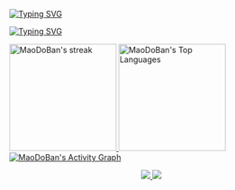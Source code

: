 [![Typing SVG](https://readme-typing-svg.demolab.com?font=Fira+Code&weight=700&size=42&duration=4000&pause=1500&color=D3423F&center=true&vCenter=true&width=846&lines=M%C3%A3o+do+Ban;Marcos+Kunz;Ban+Hand)](https://github.com/MaoDoBan)

[![Typing SVG](https://readme-typing-svg.demolab.com?font=Fira+Code&size=28&pause=1000&color=D3423F&center=true&vCenter=true&width=846&height=30&lines=Back-end+J%C3%BAnior+na+SASI;Full-stack+nas+horas+vagas;Comecei+no+C+em+2014;Sempre+curioso+para+aprender)](https://git.io/typing-svg)

<a href="https://github.com/DenverCoder1/github-readme-streak-stats">
  <img title="🔥 Get streak stats for your profile at git.io/streak-stats" alt="MaoDoBan's streak" src="https://streak-stats.demolab.com/?user=MaoDoBan&theme=monokai-metallian&hide_border=true&locale=pt_BR&sideLabels=D3423F&currStreakLabel=D3423F&background=282B30" height="190px" />
</a>
<a href="https://github.com/anuraghazra/github-readme-stats" style="max-height:190px;">
  <img alt="MaoDoBan's Top Languages" src="https://denvercoder1-github-readme-stats.vercel.app/api/top-langs/?username=MaoDoBan&langs_count=8&layout=compact&theme=react&hide_border=true&bg_color=282B30&title_color=D3423F&icon_color=F8D866&hide=Jupyter%20Notebook,Roff" height="190px" />
</a>
<br/>

<a href="https://github.com/ashutosh00710/github-readme-activity-graph">
  <img alt="MaoDoBan's Activity Graph" src="https://github-readme-activity-graph.cyclic.app/graph/?username=MaoDoBan&bg_color=282B30&color=F8D866&line=D3423F&point=FFFFFF&hide_border=true&custom_title=Gráfico%20de%20Contribuiçõee" />
</a>
<br/>

<p align="center">
  <a href="https://www.linkedin.com/in/marcos-kunz/" target="_blank">
    <img src="https://img.shields.io/badge/-LinkedIn-%230077B5?style=for-the-badge&logo=linkedin&logoColor=white">
  </a>
  <a href="https://discord.gg/SdB4nff" target="_blank">
    <img src="https://img.shields.io/badge/-Discord-%237289DA?style=for-the-badge&logo=HyClan%20Brasil&logoColor=white">
  </a>
</p>
